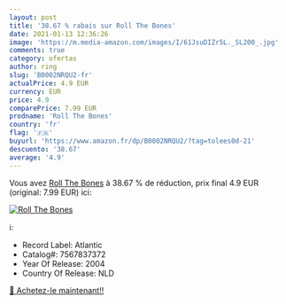 ```yaml
---
layout: post
title: '38.67 % rabais sur Roll The Bones'
date: 2021-01-13 12:36:26
image: 'https://m.media-amazon.com/images/I/61JsuDIZr5L._SL200_.jpg'
comments: true
category: ofertas
author: ring
slug: 'B0002NRQU2-fr'
actualPrice: 4.9 EUR
currency: EUR
price: 4.9
comparePrice: 7.99 EUR
prodname: 'Roll The Bones'
country: 'fr'
flag: '🇫🇷'
buyurl: 'https://www.amazon.fr/dp/B0002NRQU2/?tag=tolees0d-21'
descuento: '38.67'
average: '4.9'
---
```


Vous avez [Roll The Bones](https://www.amazon.fr/dp/B0002NRQU2/?tag=tolees0d-21)  à  38.67 % de réduction, prix final  4.9 EUR (original: 7.99 EUR) ici:

[![Roll The Bones](https://m.media-amazon.com/images/I/61JsuDIZr5L._SL200_.jpg)](https://www.amazon.fr/dp/B0002NRQU2/?tag=tolees0d-21)

ℹ️:

- Record Label: Atlantic
- Catalog#: 7567837372
- Year Of Release: 2004
- Country Of Release: NLD

[🛒 Achetez-le maintenant!!](https://www.amazon.fr/dp/B0002NRQU2/?tag=tolees0d-21)

